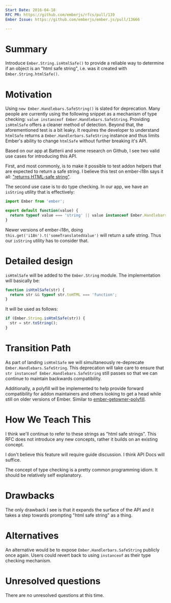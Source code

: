 ```yaml
---
Start Date: 2016-04-18
RFC PR: https://github.com/emberjs/rfcs/pull/139
Ember Issue: https://github.com/emberjs/ember.js/pull/13666

---
```


# Summary

Introduce `Ember.String.isHtmlSafe()` to provide a reliable way to determine if an object is an "html safe string", i.e. was it created with `Ember.String.htmlSafe()`.


# Motivation

Using `new Ember.Handlebars.SafeString()` is slated for deprecation. Many people are currently using the following snippet as
a mechanism of type checking: `value instanceof Ember.Handlebars.SafeString`. Providing `isHtmlSafe` offers a
cleaner method of detection. Beyond that, the aforementioned test is a bit leaky. It requires the developer to understand
`htmlSafe` returns a `Ember.Handlerbars.SafeString` instance and thus limits Ember's ability to change
`htmlSafe` without further breaking it's API.

Based on our app at Batterii and some research on Github, I see two valid use cases for introducing this API.

First, and most commonly, is to make it possible to test addon helpers that are expected to return a safe string. I believe this test on ember-i18n says it all: ["returns HTML-safe string"](https://github.com/jamesarosen/ember-i18n/blob/master/tests/unit/utils/i18n/default-compiler-test.js#L56-L59).

The second use case is to do type checking. In our app, we have an `isString` utility that is effectively:

```javascript
import Ember from 'ember';

export default function(value) {
  return typeof value === 'string' || value instanceof Ember.Handlebars.SafeString;
}
```

Newer versions of ember-i18n, doing `this.get('i18n').t('someTranslatedValue')` will return a safe string. Thus our `isString` utility has to consider that.


# Detailed design

`isHtmlSafe` will be added to the `Ember.String` module. The implementation will basically be:

```javascript
function isHtmlSafe(str) {
  return str && typeof str.toHTML === 'function';
}
```

It will be used as follows:

```javascript
if (Ember.String.isHtmlSafe(str)) {
  str = str.toString();
}
```


# Transition Path

As part of landing `isHtmlSafe` we will simultaneously re-deprecate `Ember.Handlebars.SafeString`. This deprecation will
take care to ensure that `str instanceof Ember.Handlebars.SafeString` still passes so that we can continue to
maintain backwards compatibility.

Additionally, a polyfill will be implemented to help provide forward compatibility for addon maintainers and others
looking to get a head while still on older versions of Ember. Similar to [ember-getowner-polyfill](https://github.com/rwjblue/ember-getowner-polyfill).


# How We Teach This

I think we'll continue to refer to these strings as "html safe strings". This RFC does not
introduce any new concepts, rather it builds on an existing concept.

I don't believe this feature will require guide discussion. I think API Docs will suffice.

The concept of type checking is a pretty common programming idiom. It should be relatively self
explanatory.


# Drawbacks

The only drawback I see is that it expands the surface of the API and it takes a step
towards prompting "html safe string" as a thing.


# Alternatives

An alternative would be to expose `Ember.Handlerbars.SafeString` publicly once again. Users
could revert back to using `instanceof` as their type checking mechanism.


# Unresolved questions

There are no unresolved questions at this time.
